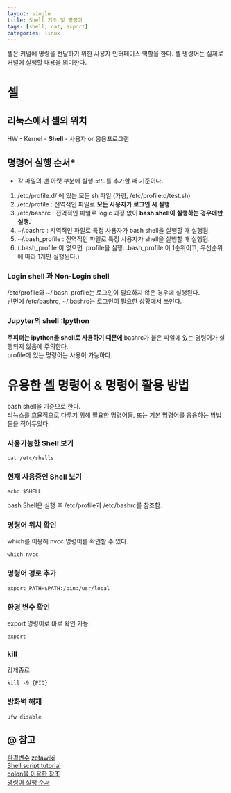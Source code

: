 ```yaml
---
layout: single
title: Shell 기초 및 명령어
tags: [shell, cat, export]
categories: linux
---
```

셸은 커널에 명령을 전달하기 위한 사용자 인터페이스 역할을 한다. 셸 명령어는 실제로 커널에 실행할 내용을 의미한다.

# 셸

## 리눅스에서 셸의 위치
HW - Kernel - **Shell** - 사용자 or 응용프로그램   
  
## 명령어 실행 순서*
- 각 파일의 맨 아랫 부분에 실행 코드를 추가할 때 기준이다.
1. /etc/profile.d/ 에 있는 모든 sh 파일 (가령, /etc/profile.d/test.sh)
2. /etc/profile : 전역적인 파일로 **모든 사용자가 로그인 시 실행**
3. /etc/bashrc : 전역적인 파일로 logic 과정 없이 **bash shell이 실행하는 경우에만 실행.**
4. ~/.bashrc : 지역적인 파일로 특정 사용자가 bash shell을 실행할 때 실행됨.
5. ~/.bash_profile : 전역적인 파일로 특정 사용자가 shell을 실행할 때 실행됨.
6. (.bash_profile 이 없으면 .profile을 실행. .bash_profile 이 1순위이고, 우선순위에 따라 1개만 실행된다.)

### Login shell 과 Non-Login shell
/etc/profile와 ~/.bash_profile는 로그인이 필요하지 않은 경우에 실행된다.  
반면에 /etc/bashrc, ~/.bashrc는 로그인이 필요한 상황에서 쓰인다.  

### Jupyter의 shell :Ipython
**주피터는 ipython을 shell로 사용하기 때문에** bashrc가 붙은 파일에 있는 명령어가 실행되지 않음에 주의한다.  
profile에 있는 명령어는 사용이 가능하다.


# 유용한 셸 명령어 & 명령어 활용 방법
bash shell을 기준으로 한다.    
리눅스를 효율적으로 다루기 위해 필요한 명령어들,
또는 기본 명령어를 응용하는 방법들을 적어두었다.

### 사용가능한 Shell 보기
```commandline
cat /etc/shells  
```
  
### 현재 사용중인 Shell 보기
```commandline
echo $SHELL
```

bash Shell은 실행 후 /etc/profile과 /etc/bashrc를 참조함.

### 명령어 위치 확인
which를 이용해 nvcc 명령어를 확인할 수 있다.
```commandline
which nvcc  
```

### 명령어 경로 추가
```commandline
export PATH=$PATH:/bin:/usr/local 
```

### 환경 변수 확인
export 명령어로 바로 확인 가능.
```commandline
export
```

### kill
강제종료
```commandline
kill -9 {PID} 
```
### 방화벽 해제
```commandline
ufw disable
```



## @ 참고
[환경변수](https://blog.naver.com/PostView.nhn?isHttpsRedirect=true&blogId=koromoon&logNo=220793570727)
[zetawiki](https://zetawiki.com/wiki/Bash_%EC%89%98%EC%8A%A4%ED%81%AC%EB%A6%BD%ED%8A%B8_%EC%83%81%EB%8C%80%EA%B2%BD%EB%A1%9C_%EC%96%BB%EA%B8%B0)   
[Shell script tutorial](https://www.shellscript.sh/quickref.html)   
[colon을 이용한 참조](https://tldp.org/LDP/abs/html/parameter-substitution.html#EXPREPL1)   
[명령어 실행 순서](https://zetawiki.com/wiki/Profile_bashrc_bash_profile_%EC%8B%A4%ED%96%89_%EC%88%9C%EC%84%9C)  